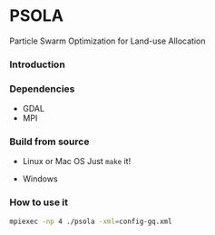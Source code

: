 PSOLA
=====

Particle Swarm Optimization for Land-use Allocation

### Introduction


### Dependencies
* GDAL
* MPI

### Build from source
* Linux or Mac OS
Just `make` it!

* Windows

### How to use it
```bash
mpiexec -np 4 ./psola -xml=config-gq.xml
```
